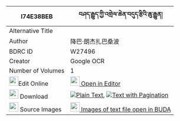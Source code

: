 |I74E38BEB|བཤད་རྒྱུད་ཀྱི་འགྲེལ་ཆེན་བདུད་རྩིའི་ཆུ་རྒྱུན། 
| --- | --- 
|Alternative Title |
|Author| 降巴·朗杰扎巴桑波
|BDRC ID | W27496
|Creator | Google OCR
|Number of Volumes| 1
|<img width="25" src="https://img.icons8.com/color/25/000000/edit-property.png">Edit Online| [<img width="25" src="https://avatars.githubusercontent.com/u/45091458?s=200&v=4"> Open in Editor](http://editor.openpecha.org/I74E38BEB)
|<img width="25" src="https://img.icons8.com/fluent/48/000000/download-2.png"/>  Download | [![](https://img.icons8.com/color/20/000000/txt.png)Plain Text](https://github.com/Openpecha/I74E38BEB/releases/download/v1/shegyu_kyi_drelchen_dutsi_i_ch_plain_I74E38BEB.zip), [![](https://img.icons8.com/color/20/000000/txt.png)Text with Pagination](https://github.com/Openpecha/I74E38BEB/releases/download/v1/shegyu_kyi_drelchen_dutsi_i_ch_pages_I74E38BEB.zip)
|<img width="25" src="https://img.icons8.com/plasticine/100/000000/pictures-folder.png"/>  Source Images | [<img width="25" src="https://library.bdrc.io/icons/BUDA-small.svg"> Images of text file open in BUDA](https://library.bdrc.io/show/bdr:W27496)